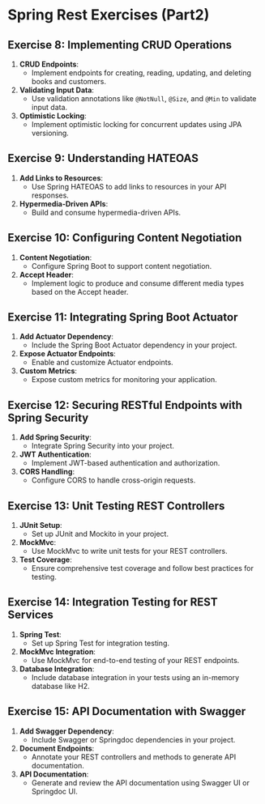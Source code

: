 # Spring Rest Exercises (Part2)

## Exercise 8: Implementing CRUD Operations
1. **CRUD Endpoints**:
   - Implement endpoints for creating, reading, updating, and deleting books and customers.
2. **Validating Input Data**:
   - Use validation annotations like `@NotNull`, `@Size`, and `@Min` to validate input data.
3. **Optimistic Locking**:
   - Implement optimistic locking for concurrent updates using JPA versioning.

## Exercise 9: Understanding HATEOAS
1. **Add Links to Resources**:
   - Use Spring HATEOAS to add links to resources in your API responses.
2. **Hypermedia-Driven APIs**:
   - Build and consume hypermedia-driven APIs.

## Exercise 10: Configuring Content Negotiation
1. **Content Negotiation**:
   - Configure Spring Boot to support content negotiation.
2. **Accept Header**:
   - Implement logic to produce and consume different media types based on the Accept header.

## Exercise 11: Integrating Spring Boot Actuator
1. **Add Actuator Dependency**:
   - Include the Spring Boot Actuator dependency in your project.
2. **Expose Actuator Endpoints**:
   - Enable and customize Actuator endpoints.
3. **Custom Metrics**:
   - Expose custom metrics for monitoring your application.

## Exercise 12: Securing RESTful Endpoints with Spring Security
1. **Add Spring Security**:
   - Integrate Spring Security into your project.
2. **JWT Authentication**:
   - Implement JWT-based authentication and authorization.
3. **CORS Handling**:
   - Configure CORS to handle cross-origin requests.

## Exercise 13: Unit Testing REST Controllers
1. **JUnit Setup**:
   - Set up JUnit and Mockito in your project.
2. **MockMvc**:
   - Use MockMvc to write unit tests for your REST controllers.
3. **Test Coverage**:
   - Ensure comprehensive test coverage and follow best practices for testing.

## Exercise 14: Integration Testing for REST Services
1. **Spring Test**:
   - Set up Spring Test for integration testing.
2. **MockMvc Integration**:
   - Use MockMvc for end-to-end testing of your REST endpoints.
3. **Database Integration**:
   - Include database integration in your tests using an in-memory database like H2.

## Exercise 15: API Documentation with Swagger
1. **Add Swagger Dependency**:
   - Include Swagger or Springdoc dependencies in your project.
2. **Document Endpoints**:
   - Annotate your REST controllers and methods to generate API documentation.
3. **API Documentation**:
   - Generate and review the API documentation using Swagger UI or Springdoc UI.
